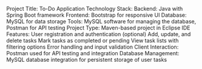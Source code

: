 Project Title: To-Do Application
Technology Stack:
Backend: Java with Spring Boot framework
Frontend: Bootstrap for responsive UI
Database: MySQL for data storage
Tools: MySQL software for managing the database, Postman for API testing
Project Type: Maven-based project in Eclipse IDE
Features:
User registration and authentication (optional)
Add, update, and delete tasks
Mark tasks as completed or pending
View task lists with filtering options
Error handling and input validation
Client Interaction: Postman used for API testing and integration
Database Management: MySQL database integration for persistent storage of user tasks
